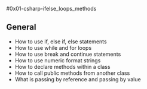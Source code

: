#0x01-csharp-ifelse_loops_methods
## General
- How to use if, else if, else statements
- How to use while and for loops
- How to use break and continue statements
- How to use numeric format strings
- How to declare methods within a class
- How to call public methods from another class
- What is passing by reference and passing by value